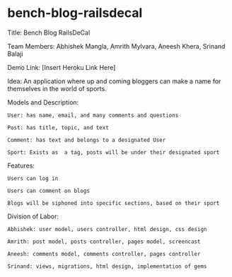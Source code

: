 # bench-blog-railsdecal

Title: Bench Blog RailsDeCal

Team Members: Abhishek Mangla, Amrith Mylvara, Aneesh Khera, Srinand Balaji

Demo Link: [Insert Heroku Link Here]

Idea: An application where up and coming bloggers can make a name for themselves in the world of sports. 

Models and Description:

	User: has name, email, and many comments and questions
	
	Post: has title, topic, and text
	
	Comment: has text and belongs to a designated User
	
	Sport: Exists as  a tag, posts will be under their designated sport

Features:

	Users can log in
	
	Users can comment on blogs
	
	Blogs will be siphoned into specific sections, based on their sport

Division of Labor:

	Abhishek: user model, users controller, html design, css design
	
	Amrith: post model, posts controller, pages model, screencast
	
	Aneesh: comments model, comments controller, pages controller
	
	Srinand: views, migrations, html design, implementation of gems
